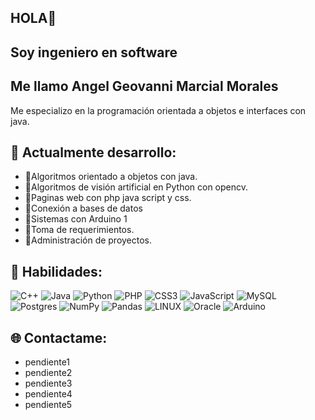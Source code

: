 ## HOLA👋
## Soy ingeniero en software 
## Me llamo Angel Geovanni Marcial Morales 

Me especializo en la programación orientada a objetos e interfaces con java. 

## 🔸 Actualmente desarrollo:
- 🔹Algoritmos orientado a objetos con java.
- 🔹Algoritmos de visión artificial en Python con opencv.
- 🔹Paginas web con php java script y css.
- 🔹Conexión a bases de datos
- 🔹Sistemas con Arduino 1  
- 🔹Toma de requerimientos.
- 🔹Administración de proyectos.

## 🔸 Habilidades:
![C++](https://img.shields.io/badge/c++-%2300599C.svg?style=for-the-badge&logo=c%2B%2B&logoColor=white) ![Java](https://img.shields.io/badge/java-%23ED8B00.svg?style=for-the-badge&logo=java&logoColor=white) ![Python](https://img.shields.io/badge/python-3670A0?style=for-the-badge&logo=python&logoColor=ffdd54) ![PHP](https://img.shields.io/badge/php-%23777BB4.svg?style=for-the-badge&logo=php&logoColor=white) ![CSS3](https://img.shields.io/badge/css3-%231572B6.svg?style=for-the-badge&logo=css3&logoColor=white) ![JavaScript](https://img.shields.io/badge/javascript-%23323330.svg?style=for-the-badge&logo=javascript&logoColor=%23F7DF1E) ![MySQL](https://img.shields.io/badge/mysql-%2300f.svg?style=for-the-badge&logo=mysql&logoColor=white) ![Postgres](https://img.shields.io/badge/postgres-%23316192.svg?style=for-the-badge&logo=postgresql&logoColor=white) ![NumPy](https://img.shields.io/badge/numpy-%23013243.svg?style=for-the-badge&logo=numpy&logoColor=white) ![Pandas](https://img.shields.io/badge/pandas-%23150458.svg?style=for-the-badge&logo=pandas&logoColor=white) ![LINUX](https://img.shields.io/badge/Linux-FCC624?style=for-the-badge&logo=linux&logoColor=black) ![Oracle](https://img.shields.io/badge/Oracle-F80000?style=for-the-badge&logo=oracle&logoColor=white) ![Arduino](https://img.shields.io/badge/-Arduino-00979D?style=for-the-badge&logo=Arduino&logoColor=white)

## 🌐 Contactame:
- pendiente1
- pendiente2
- pendiente3
- pendiente4
- pendiente5


